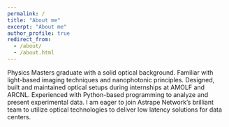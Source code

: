```yaml
---
permalink: /
title: "About me"
excerpt: "About me"
author_profile: true
redirect_from:
  - /about/
  - /about.html
---
```


Physics Masters graduate with a solid optical background. Familiar with light-based imaging techniques and nanophotonic principles. Designed, built and maintained optical setups during internships at AMOLF and ARCNL. Experienced with Python-based programming to analyze and present experimental data. I am eager to join Astrape Network’s brilliant team to utilize optical technologies to deliver low latency solutions for data centers.
